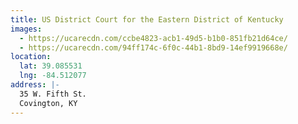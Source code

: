 ```yaml
---
title: US District Court for the Eastern District of Kentucky
images:
  - https://ucarecdn.com/ccbe4823-acb1-49d5-b1b0-851fb21d64ce/
  - https://ucarecdn.com/94ff174c-6f0c-44b1-8bd9-14ef9919668e/
location:
  lat: 39.085531
  lng: -84.512077
address: |-
  35 W. Fifth St.
  Covington, KY
---
```

